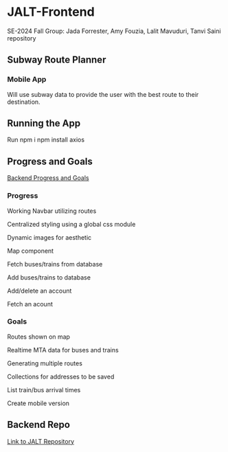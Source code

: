 # JALT-Frontend

SE-2024 Fall Group: Jada Forrester, Amy Fouzia, Lalit Mavuduri, Tanvi Saini repository

## Subway Route Planner

### Mobile App

Will use subway data to provide the user with the best route to their destination.

## Running the App

Run npm i
npm install axios

## Progress and Goals

[Backend Progress and Goals](ProgressAndGoals.md)

### Progress

Working Navbar utilizing routes

Centralized styling using a global css module

Dynamic images for aesthetic

Map component

Fetch buses/trains from database

Add buses/trains to database

Add/delete an account

Fetch an acount

### Goals

Routes shown on map

Realtime MTA data for buses and trains

Generating multiple routes

Collections for addresses to be saved

List train/bus arrival times

Create mobile version

## Backend Repo

[Link to JALT Repository](https://github.com/FJada/JALT)
